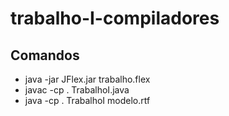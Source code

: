 # trabalho-I-compiladores

## Comandos

- java -jar JFlex.jar trabalho.flex
- javac -cp . TrabalhoI.java
- java -cp . TrabalhoI modelo.rtf
